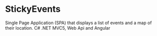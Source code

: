 StickyEvents
============

Single Page Application (SPA) that displays a list of events and a map of their location. C# .NET MVC5, Web Api and Angular
